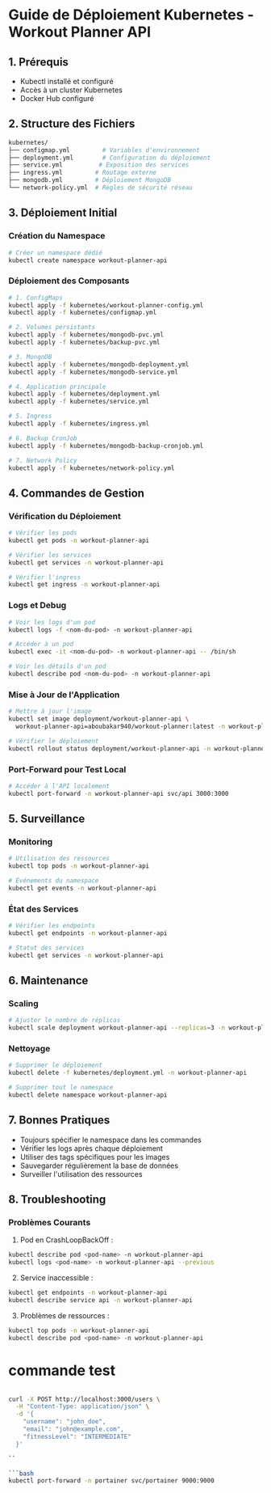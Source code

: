 # Guide de Déploiement Kubernetes - Workout Planner API

## 1. Prérequis
- Kubectl installé et configuré
- Accès à un cluster Kubernetes
- Docker Hub configuré

## 2. Structure des Fichiers
```bash
kubernetes/
├── configmap.yml         # Variables d'environnement
├── deployment.yml        # Configuration du déploiement
├── service.yml          # Exposition des services
├── ingress.yml         # Routage externe
├── mongodb.yml         # Déploiement MongoDB
└── network-policy.yml  # Règles de sécurité réseau
```

## 3. Déploiement Initial

### Création du Namespace
```bash
# Créer un namespace dédié
kubectl create namespace workout-planner-api
```

### Déploiement des Composants
```bash
# 1. ConfigMaps
kubectl apply -f kubernetes/workout-planner-config.yml
kubectl apply -f kubernetes/configmap.yml

# 2. Volumes persistants
kubectl apply -f kubernetes/mongodb-pvc.yml
kubectl apply -f kubernetes/backup-pvc.yml

# 3. MongoDB
kubectl apply -f kubernetes/mongodb-deployment.yml
kubectl apply -f kubernetes/mongodb-service.yml

# 4. Application principale
kubectl apply -f kubernetes/deployment.yml
kubectl apply -f kubernetes/service.yml

# 5. Ingress
kubectl apply -f kubernetes/ingress.yml

# 6. Backup CronJob
kubectl apply -f kubernetes/mongodb-backup-cronjob.yml

# 7. Network Policy
kubectl apply -f kubernetes/network-policy.yml
```

## 4. Commandes de Gestion

### Vérification du Déploiement
```bash
# Vérifier les pods
kubectl get pods -n workout-planner-api

# Vérifier les services
kubectl get services -n workout-planner-api

# Vérifier l'ingress
kubectl get ingress -n workout-planner-api
```

### Logs et Debug
```bash
# Voir les logs d'un pod
kubectl logs -f <nom-du-pod> -n workout-planner-api

# Accéder à un pod
kubectl exec -it <nom-du-pod> -n workout-planner-api -- /bin/sh

# Voir les détails d'un pod
kubectl describe pod <nom-du-pod> -n workout-planner-api
```

### Mise à Jour de l'Application
```bash
# Mettre à jour l'image
kubectl set image deployment/workout-planner-api \
  workout-planner-api=aboubakar940/workout-planner:latest -n workout-planner-api

# Vérifier le déploiement
kubectl rollout status deployment/workout-planner-api -n workout-planner-api
```

### Port-Forward pour Test Local
```bash
# Accéder à l'API localement
kubectl port-forward -n workout-planner-api svc/api 3000:3000

```

## 5. Surveillance

### Monitoring
```bash
# Utilisation des ressources
kubectl top pods -n workout-planner-api

# Événements du namespace
kubectl get events -n workout-planner-api
```

### État des Services
```bash
# Vérifier les endpoints
kubectl get endpoints -n workout-planner-api

# Statut des services
kubectl get services -n workout-planner-api
```

## 6. Maintenance

### Scaling
```bash
# Ajuster le nombre de réplicas
kubectl scale deployment workout-planner-api --replicas=3 -n workout-planner-api
```

### Nettoyage
```bash
# Supprimer le déploiement
kubectl delete -f kubernetes/deployment.yml -n workout-planner-api

# Supprimer tout le namespace
kubectl delete namespace workout-planner-api
```

## 7. Bonnes Pratiques
- Toujours spécifier le namespace dans les commandes
- Vérifier les logs après chaque déploiement
- Utiliser des tags spécifiques pour les images
- Sauvegarder régulièrement la base de données
- Surveiller l'utilisation des ressources

## 8. Troubleshooting

### Problèmes Courants
1. Pod en CrashLoopBackOff :
```bash
kubectl describe pod <pod-name> -n workout-planner-api
kubectl logs <pod-name> -n workout-planner-api --previous
```

2. Service inaccessible :
```bash
kubectl get endpoints -n workout-planner-api
kubectl describe service api -n workout-planner-api
```

3. Problèmes de ressources :
```bash
kubectl top pods -n workout-planner-api
kubectl describe pod <pod-name> -n workout-planner-api
```


# commande test

```bash

curl -X POST http://localhost:3000/users \
  -H "Content-Type: application/json" \
  -d '{
    "username": "john_doe",
    "email": "john@example.com",
    "fitnessLevel": "INTERMEDIATE"
  }'

``

```bash
kubectl port-forward -n portainer svc/portainer 9000:9000
```